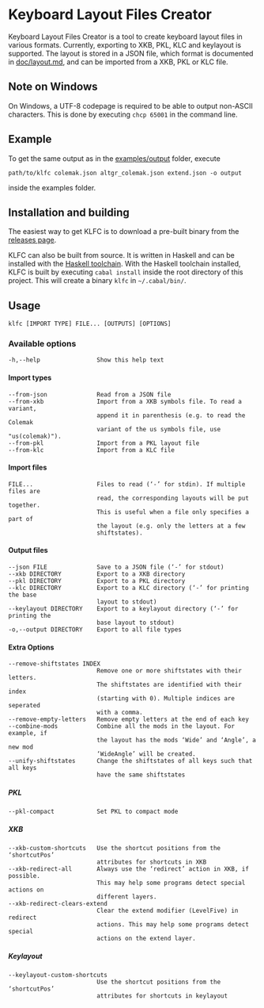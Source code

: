 Keyboard Layout Files Creator
=============================

Keyboard Layout Files Creator is a tool to create keyboard layout files in various formats. Currently, exporting to XKB, PKL, KLC and keylayout is supported. The layout is stored in a JSON file, which format is documented in [doc/layout.md](doc/layout.md), and can be imported from a XKB, PKL or KLC file.

Note on Windows
---------------

On Windows, a UTF-8 codepage is required to be able to output non-ASCII characters. This is done by executing `chcp 65001` in the command line.

Example
-------

To get the same output as in the [examples/output](examples/output) folder, execute

    path/to/klfc colemak.json altgr_colemak.json extend.json -o output

inside the examples folder.

Installation and building
-------------------------

The easiest way to get KLFC is to download a pre-built binary from the [releases page](https://github.com/39aldo39/klfc/releases).

KLFC can also be built from source. It is written in Haskell and can be installed with the [Haskell toolchain](https://www.haskell.org/downloads). With the Haskell toolchain installed, KLFC is built by executing `cabal install` inside the root directory of this project. This will create a binary `klfc` in `~/.cabal/bin/`.

Usage
-----

    klfc [IMPORT TYPE] FILE... [OUTPUTS] [OPTIONS]

### Available options ###

    -h,--help                Show this help text

#### Import types ####
    --from-json              Read from a JSON file
    --from-xkb               Import from a XKB symbols file. To read a variant,
                             append it in parenthesis (e.g. to read the Colemak
                             variant of the us symbols file, use "us(colemak)").
    --from-pkl               Import from a PKL layout file
    --from-klc               Import from a KLC file

#### Import files ####
    FILE...                  Files to read (‘-’ for stdin). If multiple files are
                             read, the corresponding layouts will be put together.
                             This is useful when a file only specifies a part of
                             the layout (e.g. only the letters at a few
                             shiftstates).

#### Output files ####
    --json FILE              Save to a JSON file (‘-’ for stdout)
    --xkb DIRECTORY          Export to a XKB directory
    --pkl DIRECTORY          Export to a PKL directory
    --klc DIRECTORY          Export to a KLC directory (‘-’ for printing the base
                             layout to stdout)
    --keylayout DIRECTORY    Export to a keylayout directory (‘-’ for printing the
                             base layout to stdout)
    -o,--output DIRECTORY    Export to all file types

#### Extra Options ####
    --remove-shiftstates INDEX
                             Remove one or more shiftstates with their letters.
                             The shiftstates are identified with their index
                             (starting with 0). Multiple indices are seperated
                             with a comma.
    --remove-empty-letters   Remove empty letters at the end of each key
    --combine-mods           Combine all the mods in the layout. For example, if
                             the layout has the mods ‘Wide’ and ‘Angle’, a new mod
                             ‘WideAngle’ will be created.
    --unify-shiftstates      Change the shiftstates of all keys such that all keys
                             have the same shiftstates
##### PKL #####
    --pkl-compact            Set PKL to compact mode
##### XKB #####
    --xkb-custom-shortcuts   Use the shortcut positions from the ‘shortcutPos’
                             attributes for shortcuts in XKB
    --xkb-redirect-all       Always use the ‘redirect’ action in XKB, if possible.
                             This may help some programs detect special actions on
                             different layers.
    --xkb-redirect-clears-extend
                             Clear the extend modifier (LevelFive) in redirect
                             actions. This may help some programs detect special
                             actions on the extend layer.
##### Keylayout #####
    --keylayout-custom-shortcuts
                             Use the shortcut positions from the ‘shortcutPos’
                             attributes for shortcuts in keylayout
